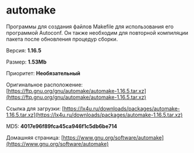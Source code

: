 # automake

Программы для создания файлов Makefile для использования его программой Autoconf. Он также необходим для повторной компиляции пакета после обновления процедур сборки.

Версия: **1.16.5**

Размер: **1.53Mb**

Приоритет: **Необязательный**

Оригинальное расположение: [https://ftp.gnu.org/gnu/automake/automake-1.16.5.tar.xz](https://ftp.gnu.org/gnu/automake/automake-1.16.5.tar.xz)

Ссылка для загрузки: [https://lx4u.ru/downloads/packages/automake-1.16.5.tar.xz](https://lx4u.ru/downloads/packages/automake-1.16.5.tar.xz)

MD5: **4017e96f89fca45ca946f1c5db6be714**

Домашняя страница: [https://www.gnu.org/software/automake](https://www.gnu.org/software/automake)